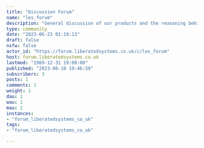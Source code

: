```yaml
---
title: "Discussion Forum" 
name: "les_forum"
description: "General discussion of our products and the reasoning behind them."
type: community
date: "2023-06-23 01:19:13"
draft: false
nsfw: false
actor_id: "https://forum.liberatedsystems.co.uk/c/les_forum"
host: forum.liberatedsystems.co.uk
lastmod: "1969-12-31 19:00:00"
published: "2023-06-10 19:46:59"
subscribers: 3
posts: 1
comments: 1
weight: 1
dau: 1
wau: 1
mau: 2
instances:
- "forum_liberatedsystems_co_uk"
tags: 
- "forum_liberatedsystems_co_uk"

---
```

